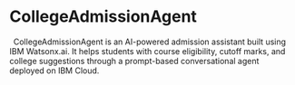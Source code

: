 # CollegeAdmissionAgent
 CollegeAdmissionAgent is an AI-powered admission assistant built using IBM Watsonx.ai. It helps students with course eligibility, cutoff marks, and college suggestions through a prompt-based conversational agent deployed on IBM Cloud.
